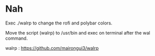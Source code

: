 # Nah

Exec ./walrp to change the rofi and polybar colors.

Move the script (walrp) to /usr/bin and exec on terminal after the wal command.

walrp : https://github.com/mairongui3/walrp 
